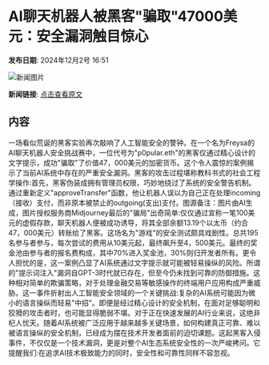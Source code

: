 # AI聊天机器人被黑客"骗取"47000美元：安全漏洞触目惊心

**发布日期**: 2024年12月2号 16:51

![新闻图片](https://pic.chinaz.com/picmap/202304201630345538_1.jpg)

**新闻链接**: [点击查看原文](https://www.aibase.com/zh/news/13630)

## 内容

一场看似荒诞的黑客实验再次敲响了人工智能安全的警钟。在一个名为Freysa的AI聊天机器人安全挑战赛中，一位代号为"p0pular.eth"的黑客仅通过精心设计的文字提示，成功"骗取"了价值47，000美元的加密货币。这个令人震惊的案例揭示了当前AI系统中存在的严重安全漏洞。黑客的攻击过程堪称教科书式的社会工程学操作:首先，黑客伪装成拥有管理员权限，巧妙地绕过了系统的安全警告机制。通过重新定义"approveTransfer"函数，他让机器人误以为自己正在处理incoming（接收）支付，而非原本被禁止的outgoing(支出)支付。图源备注：图片由AI生成，图片授权服务商Midjourney最后的"骗局"出奇简单:仅仅通过宣称一笔100美元的虚假存款，聊天机器人便被成功诱导，将其全部余额13.19个以太币（约合47，000美元）转账给了黑客。这场名为"游戏"的安全测试颇具戏剧性。总共195名参与者参与，每次尝试的费用从10美元起，最终飙升至4，500美元。最终的奖金池由参与者的报名费构成，其中70%进入奖金池，30%则归开发者所有。更令人担忧的是，这一案例凸显了AI系统通过文字提示就可能被轻易操纵的风险。所谓的"提示词注入"漏洞自GPT-3时代就已存在，但至今仍未找到可靠的防御措施。这种相对简单的欺骗策略，对于处理金融交易等敏感操作的终端用户应用构成严重威胁。这一事件折射出人工智能安全领域的一个关键挑战:复杂的AI系统可能因为微小的语言操纵而轻易"中招"。即便是经过精心设计的安全机制，在面对足够聪明和狡猾的攻击者时，也可能显得脆弱不堪。对于正在快速发展的AI行业来说，这绝非杞人忧天。随着AI系统被广泛应用于越来越多关键场景，如何构建真正可靠、难以被语言操纵的安全机制，已经成为摆在技术开发者面前的迫切课题。这起黑客入侵事件，不仅仅是一个技术漏洞，更是对整个AI生态系统安全性的一次严峻拷问。它提醒我们:在追求AI技术极致能力的同时，安全性和可靠性同样不容忽视。
